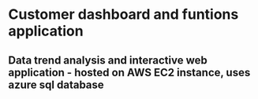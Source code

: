 # Customer dashboard and funtions application
## Data trend analysis and interactive web application - hosted on AWS EC2 instance, uses azure sql database
